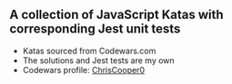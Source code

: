 ## A collection of JavaScript Katas with corresponding Jest unit tests
* Katas sourced from Codewars.com
* The solutions and Jest tests are my own
* Codewars profile: [ChrisCooper0](https://www.codewars.com/users/ChrisCooper0)
